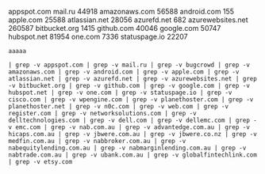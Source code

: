 appspot.com
mail.ru
44918
amazonaws.com
56588
android.com
155
apple.com
25588
atlassian.net
28056
azurefd.net
682
azurewebsites.net
260587
bitbucket.org
1415
github.com
40046
google.com
50747
hubspot.net
81954
one.com
7336
statuspage.io
22207

```
aaaaa
```

```
| grep -v appspot.com | grep -v mail.ru | grep -v bugcrowd | grep -v amazonaws.com | grep -v android.com | grep -v apple.com | grep -v atlassian.net | grep -v azurefd.net | grep -v azurewebsites.net | grep -v bitbucket.org | grep -v github.com | grep -v google.com | grep -v hubspot.net | grep -v one.com | grep -v statuspage.io | grep -v cisco.com | grep -v wpengine.com | grep -v planethoster.com | grep -v planethoster.net | grep -v n0c.com | grep -v web.com | grep -v register.com | grep -v networksolutions.com | grep -v delltechnologies.com | grep -v dell.com | grep -v dellemc.com | grep -v emc.com | grep -v nab.com.au | grep -v advantedge.com.au | grep -v hicaps.com.au | grep -v jbwere.com.au | grep -v jbwere.co.nz | grep -v medfin.com.au | grep -v nabbroker.com.au | grep -v nabequitylending.com.au | grep -v nabmarginlending.com.au | grep -v nabtrade.com.au | grep -v ubank.com.au | grep -v globalfintechlink.com | grep -v etsy.com  
```
